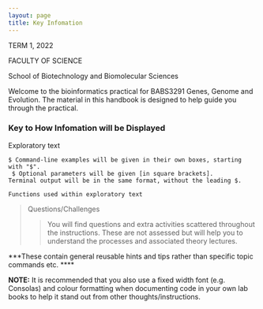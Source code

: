 ```yaml
---
layout: page
title: Key Infomation
---
```


TERM 1, 2022

FACULTY OF SCIENCE

School of Biotechnology and Biomolecular Sciences


Welcome to the bioinformatics practical for BABS3291 Genes, Genome and Evolution. The material in this handbook is designed to help guide you through the practical.

### Key to How Infomation will be Displayed
Exploratory text
```
$ Command-line examples will be given in their own boxes, starting with "$".
 $ Optional parameters will be given [in square brackets].
Terminal output will be in the same format, without the leading $.
```

`Functions used within exploratory text`
> Questions/Challenges
>>  You will find questions and extra activities scattered throughout the instructions. These are not assessed but will help you to understand the processes and associated theory lectures.


***These contain general reusable hints and tips rather than specific topic commands etc. ****





**NOTE:**  It is recommended that you also use a fixed width font (e.g. Consolas) and colour formatting when documenting code in your own lab books to help it stand out from other thoughts/instructions.
